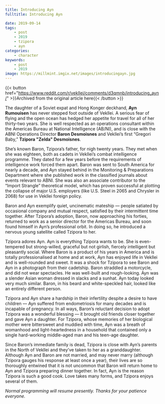 ```yaml
---
title: Introducing Ayn
fulltitle: Introducing Ayn

date: 2019-09-14
tags:
    - post
    - 2019
    - tzipora
    - ayn
categories:
    - character
keywords:
    - post
    - 2019
image: https://millmint.imgix.net/images/introducingayn.jpg
---
```

{{< button href="https://www.reddit.com/r/vekllei/comments/d3qmnb/introducing_ayn/" >}}Archived from the original article here{{< /button >}}

The daughter of a Soviet expat and Hong Konger deckhand, **Ayn** **Rumouisen** has never stepped foot outside of Vekllei. A serious fear of flying and the open ocean has hedged her appetite for travel for all of her thirty-two years. She is well respected as an operations consultant within the Americas Bureau at National Intelligence (AB/NI), and is close with the ABNI Operations Director **Baron Desmoisnes** and Vekllei’s first “Gregori Baby,” **Tzipora "Zelda" Desmoisnes**.

She’s known Baron, Tzipora’s father, for nigh twenty years. They met when she was eighteen, both as cadets in Vekllei’s combat intelligence programme. They dated for a few years before the requirements of intelligence work forced them apart. Baron was sent to South America for nearly a decade, and Ayn stayed behind in the Monitoring & Preparations Department where she published work in the classified journals about events relevant to ABNI. She was also an associate contributor to the “Import Strangle” theoretical model, which has proven successful at plotting the collapse of major U.S. employers (like U.S. Steel in 2065 and Chrysler in 2068) for use in Vekllei foreign policy.

Baron and Ayn exemplify quiet, uncinematic mateship — people satiated by occasional company and mutual respect, satisfied by their intermittent time together. After Tzipora’s adoption, Baron, now approaching his forties, returned to work as a senior director for the Americas Bureau, and soon found himself in Ayn’s professional orbit. In doing so, he introduced a nervous young satellite called Tzipora to her.

Tzipora adores Ayn. Ayn is everything Tzipora wants to be. She is even-tempered but strong-willed, graceful but not girlish, fiercely intelligent but pleasantly social. Where Baron is a product of his years in America and is totally professionalised at home and at work, Ayn has enjoyed life in Vekllei and is well-rounded and sweet. It was a shock for Tzipora to see Baron and Ayn in a photograph from their cadetship. Baron straddled a motorcycle, and did not wear spectacles. He was well-built and rough-looking. Ayn was a slender Asian woman dressed in slacks and a sunhat. Ayn today looked very much similar. Baron, in his beard and white-speckled hair, looked like an entirely different person.

Tzipora and Ayn share a hardship in their infertility despite a desire to have children — Ayn suffered from endometriosis for many decades and is incapable of pregnancy. In all ways, Baron’s reluctant decision to adopt Tzipora was a wonderful blessing — it brought old friends closer together and gave Ayn a daughter. For Tzipora, whose memories of her biological mother were bittersweet and muddied with time, Ayn was a breath of womanhood and light-heartedness in a household that contained only a single hard-working middle-aged man and his teen-age daughter.

Since Baron’s immediate family is dead, Tzipora is close with Ayn’s parents in the North of Vekllei and they’ve taken to her as a granddaughter. Although Ayn and Baron are not married, and may never marry (although Tzipora gauges his response at least once a year), their lives are so thoroughly entwined that it is not uncommon that Baron will return home to Ayn and Tzipora preparing dinner together. In fact, Ayn is the reason Tzipora is such a good cook. Love takes many forms, and Tzipora enjoys several of them.

*Normal programming will resume presently. Thanks for your patience everyone.*
